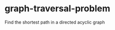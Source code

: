 graph-traversal-problem
=======================

Find the shortest path in a directed acyclic graph
